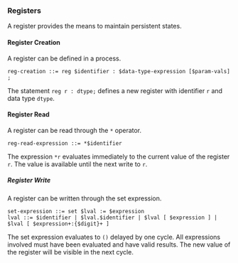 ### Registers

A register provides the means to maintain persistent states.

#### Register Creation

A register can be defined in a process.
```
reg-creation ::= reg $identifier : $data-type-expression [$param-vals] ;
```

The statement `reg r : dtype;` defines a new register with identifier `r` and
data type `dtype`.

#### Register Read

A register can be read through the `*` operator.
```
reg-read-expression ::= *$identifier
```

The expression `*r` evaluates immediately to the current value of the register `r`.
The value is available until the next write to `r`.

##### Register Write

A register can be written through the set expression.
```
set-expression ::= set $lval := $expression
lval ::= $identifier | $lval.$identifier | $lval [ $expression ] | $lval [ $expression+:{$digit}+ ]
```

The set expression evaluates to `()` delayed by one cycle. All expressions involved
must have been evaluated and have valid results.
The new value of the register will be visible in the next cycle.

